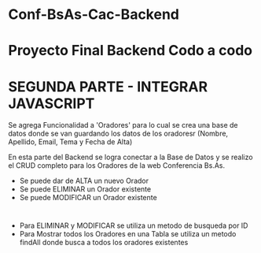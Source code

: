 # Conf-BsAs-Cac-Backend

# Proyecto Final Backend Codo a codo

# SEGUNDA PARTE - INTEGRAR JAVASCRIPT #

Se agrega Funcionalidad a 'Oradores' para lo cual se crea una base de datos donde se van 
guardando los datos de los oradoresr (Nombre, Apellido, Email, Tema y Fecha de Alta)

En esta parte del Backend se logra conectar a la Base de Datos y se realizo el CRUD completo para 
los Oradores de la web Conferencia Bs.As.

- Se puede dar de ALTA un nuevo Orador
- Se puede ELIMINAR un Orador existente
- Se puede MODIFICAR un Orador existente

#

- Para ELIMINAR y MODIFICAR se utiliza un metodo de busqueda por ID
- Para Mostrar todos los Oradores en una Tabla se utiliza un metodo findAll donde busca a todos los oradores existentes


